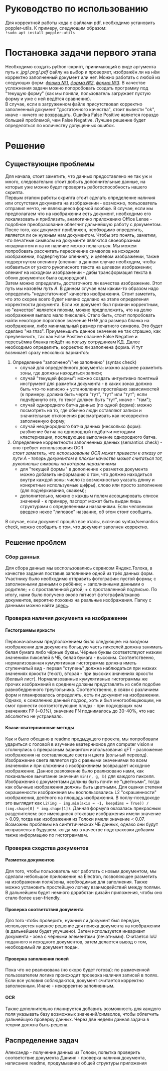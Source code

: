 # Руководство по использованию
Для корректной работы кода с файлами pdf, необходимо установить poppler-utils. К примеру, следующим образом:  
`!sudo apt install poppler-utils`
# Постановка задачи первого этапа
Необходимо создать python-скрипт, принимающий в виде аргумента путь к *.jpg*/*.png*/*.pdf* файлу на выбор и проверяет, изображён ли на нём корректно заполненный документ или нет. Можно работать с любой из следующих форм: [*форма №1*](https://drive.google.com/file/d/1tj7hxhrnC9MAcHFFAvaugQrclcvCBptS/view?usp=sharing), [*форма №2*](https://drive.google.com/file/d/17jdyFcY1D7s4m7XHZfpKDEdZdWJq03nt/view?usp=sharing), [*форма №3*](https://drive.google.com/file/d/1rwl7lmPVMeR9lErPyNTX8Ka4HF3jC9T9/view?usp=sharing). В качестве усложнения задачи можно попоробовать создать программу под "текущую форму" (как мы поняли, пользователь загружает пустую форму и уже с ней ведётся сравнение).  
В случае, если в загруженном файле присутствовал корректно заполненный документ "достаточного качества", стоит вывести "ok", иначе - ничего не возвращать. Ошибка False Positive является гораздо большей проблемой, чем False Negative. Лучшее решение будет определяться по количеству допущенных ошибок.
# Решение
## Существующие проблемы
Для начала, стоит заметить, что данных предоставлено не так уж и много, следовательно стоит добыть дополнительные данные, на которых уже можно будет проверить работоспособность нашего скрипта.  
Первым этапом работы скрипта стоит сделать определение наличия или отсутствия документа на изображении - возможно, пользователь отправил нечто, не являющееся формой вообще.
В случае, если мы предполагаем что на изображении есть документ, необходимо его локализовать и приблизить, аналогично приложению Office Lense - подобное преобразование облегчит дальнейшую работу с документом.  
После того, как документ приближен, необходимо определить, является ли он нужным нам документом. Чтобы это понять, заметим, что печатные символы на документе являются своеобразным инвариантом и на их наличие можно полагаться. Мы можем попробовать рассчитать пересечение символов на исходном изображении, подвергнутом опенингу, и целевом изображении, также подвергнутом опенингу (опенинг в данном случае необходим, чтобы избавиться от узкого рукописного текста на целевом изображении; опенинг на исходном изображении - дабы трансформация текста в обоих документах была однородной).  
Затем можно определить, достаточного ли качества изображение. Этот путь мы назовём *путь A*. В данном случае нам каким-то образом надо определить "недостаточное" качество изображения. Стоит заметить, что это скорее всего будет неявно сделано на этапе определения корректности документа. Если же документ был признан корректным, но "качество" является плохим, можно предположить, что на долю изображения выпало мало пикселей. Стало быть, стоит попробовать найти некоторое пороговое значение *H\*W* для размера бланка на изображении, либо минимальный размер печатного символа. Это будет сделано "на глаз". Приуменьшить данное значение не так страшно, как преувеличить, так как False Positive опаснее False Negative и пересъёмка бланка пойдёт на пользу сотрудникам КД.
Далее необходимо определить, корректно ли заполнена форма. И тут возникает сразу несколько вариантов:
1. Определение "заполнено"/"не заполнено" (syntax check)
	- случай для определённого документа: можно заранее разметить зоны, где должны находиться записи;
	- случай "текущей формы": можно создать интуитивно понятный инструмент для разметки документа - в каких зонах должно быть что-то написно + установление простейших зависимостей (к примеру: должна быть черта "тут", "тут" или "тут"; если подчёркнуто это, то текст должен быть "тут", иначе - "там");
	- случай однородного батча данных (по одной форме): можно посмотреть на то, где обычно люди оставляют записи и значительные отклонения рассматривать как некорректно заполненную форму;
	- случай неоднородного батча данных (несколько форм): разбиение батча на однородный подбатчи методами кластеризации, последующее выполнение однородного батча.
2. Определение корректности заполненных данных (semantics check) - оно требует использования OCR  
	*стоит заметить, что использование OCR может привести к отказу от пути А - теперь документом в плохом качестве может считаться тот, рукописные символы на котором неразличимы*  
	- для "текущей формы" в дополнение к разметке документа можно добавить информацию о том, что должно находиться внутри каждой зоны: число (с возможностью указать длину и конкретные используемые цифры), слово или просто заполнение (для подчёркивания, скажем);
	- дополнительно, можно с каждым полем ассоциировать список значений - к примеру, паспорт может быть выдан лишь структурами с определёнными названиями. Если человеком введено некое "липовое" название, об этом стоит сообщить.

В случае, если документ прошёл все этапы, включая syntax/semantics check, можно сообщить о том, что документ заполнен корректно.
## Решение проблем
### Сбор данных
Для сбора данных мы воспользовались сервисом Яндекс.Толока, в качестве задания поставив заполнение одной из трёх данных форм. Участнику было необходимо отправить фотографии: пустой формы; с заполненными данными о ребёнке; + заполненными данными о родителе; + с проставленной датой; + с проставленной подписью. По итогу, нами было получено около пятисот фотографий/сканов документов, вероятно похожих на реальные изображения. Папку с данными можно найти [здесь](https://drive.google.com/drive/folders/1--T0b0AAmcDuBtn6WMy7RJavBs_yQ6nJ?usp=sharing). 
### Проверка наличия документа на изображении
#### Гистограммы яркости
Первоначальным предположением было следующее: на входном изображении для документа большую часть пикселей должна занимать белая бумага либо чёрные буквы. Чёрные буквы соответствуют низким значениям пикселей в ЧБ, белая бумага - высоким. Соответственно, нормализованная кумулятивная гистограмма должна иметь ступенчатый вид - первая "ступень" должна наблюдаться при низких значениях яркости (текст), вторая - при высоких значениях яркости (белвый лист). Нормализованные кумулятивные гистограммы же прочих изображений в среднем должны представлять из себя подобие равнобедренного треугольника. Соответственно, в связи с различием форм и планировалось определять, есть ли документ на изображении. Однако, к сожалению данный подход, хоть и был многообещающим, не смог принести соответствующие плоды - при подходящих нам значениях FP (~0.1%), значение FN поднималось до 30-40%, что нас абсолютно не устраивало. 
#### Квази-кватернионные методы
Как и было обещано в readme предыдущего проекта, мы попробовали удариться с головой в изучение кватернионов для computer vision и столкнулись с прекрасным вариантом использования qFT - разложение изображения на составляющие света и цвета (вольный перевод). Изображение света является rgb с равными значениями по всем значениям и при сложении с изображением возвращает исходное изображение. Данное разложение было реализовано нами, как поканальное вычитание значения `min(r, g, b)` для каждого пикселя.  
Изображения с документами должны быть почти не "цветными", тогда как обычные изображения должны быть цветными. Для оценки степени окрашенности изображения мы воспользовались L2 "окрашенности" изображения, делёного на площадь изображения. В поллу-псевдокоде это выглядит как `L2(img - img.min(axis = -1, keepdims = True)) / (img.shape[0] * img.shape[1])`. Данная формула оказалась прекрасным разделителем: все имеющиеся стоковые изображения имели значение > 0.09, тогда как изображения из Толоки имели значение < 0.07. Возможны проблемы на синтетичческих ЧБ данных, однако они будут исправлены в будушем. когда мы в качестве подстраховки добавим также информацию по гистограммам.
### Проверка сходства документов
#### Разметка документов
Для того, чтобы пользователь мог работать с новым документом, мы сделали небольшое приложение на Electron, позволяющее разметить на изображении поля/зоны, необходимые для заполнения. Также можно установить простейшую логику взаимодействий между полями. В дальнейшем будет немного доработан дизайн приложения, чтобы оно стало более user-friendly. 
#### Проверка соответствия документа 
Для того чтобы проверить, нужный ли документ был передан, используется наивное решение для поиска документа на изображении (в дальнейшем будет улучшено). Затем используется инвариант документа - зона с чёрными элементами (печатными). Считается IoU поданного и исходного документов, затем делается вывод о том, необходимый ли документ подан.
#### Проверка заполнения полей
Пока что не реализована (но скоро будет готова): по размеченной пользователем логике происходит проверка наличия записей в полях. Если все условия соблюдаются, документ считается корректно заполненным. Иначе - некорректно заполненным.
#### OCR
Также дополнительно планируется добавить возможность для каждого поля указывать базу возможных значений/символов, чтобы облегчить дальнейшую проверку данных. Через две недели данная задача в теории должна быть решена. 
## Распределение задач
Александр - получение данных из Толоки, попытка проверить соответствие документа
Даниил - проверка наличия документа, написание readme, продумывание общей структуры приложения
